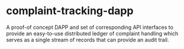 # complaint-tracking-dapp
A proof-of concept DAPP and set of corresponding API interfaces to provide an easy-to-use distributed ledger of complaint handling which serves as a single stream of records that can provide an audit trail. 
